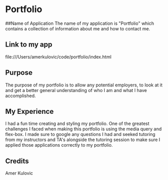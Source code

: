 # Portfolio

##Name of Application
The name of my application is "Portfolio" which contains a collection of information about me and how to contact me.

## Link to my app

file:///Users/amerkulovic/code/portfolio/index.html

## Purpose

The purpose of my portfolio is to allow any potential employers, to look at it and get a better general understanding of who I am and what I have accomplished.

## My Experience

I had a fun time creating and styling my portfolio. One of the greatest challenges I faced when making this portfolio is using the media query and flex-box. I made sure to google any questions I had and seeked tutoring from my instructors and TA's alongside the tutoring session to make sure I applied those applications correctly to my portfolio.

## Credits

Amer Kulovic
